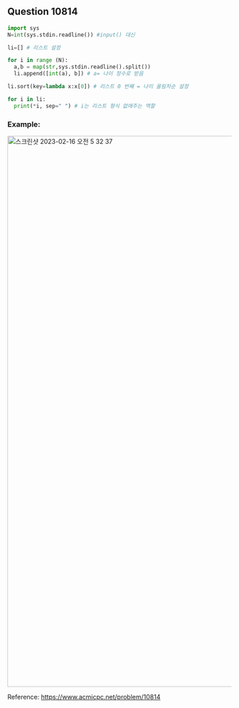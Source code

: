 ## Question 10814


```python 3
import sys
N=int(sys.stdin.readline()) #input() 대신

li=[] # 리스트 설정

for i in range (N): 
  a,b = map(str,sys.stdin.readline().split()) 
  li.append([int(a), b]) # a= 나이 정수로 받음

li.sort(key=lambda x:x[0]) # 리스트 0 번째 = 나이 올림차순 설정

for i in li:
  print(*i, sep=" ") # i는 리스트 형식 없애주는 역할

```


### Example:
<img width="1239" alt="스크린샷 2023-02-16 오전 5 32 37" src="https://user-images.githubusercontent.com/107760647/219147795-5bbb566e-2db2-4d53-b946-cc85f942a3a8.png">


Reference:
https://www.acmicpc.net/problem/10814
